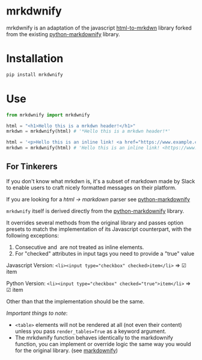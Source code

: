 # mrkdwnify
mrkdwnify is an adaptation of the javascript [html-to-mrkdwn](https://github.com/integrations/html-to-mrkdwn) library forked from the existing [python-markdownify](https://github.com/matthewwithanm/python-markdownify) library.

# Installation 
```bash
pip install mrkdwnify
```

# Use

```python
from mrkdwnify import mrkdwnify

html = "<h1>Hello this is a mrkdwn header!</h1>"
mrkdwn = mrkdwnify(html) # '*Hello this is a mrkdwn header!*'

html = '<p>Hello this is an inline link! <a href="https://www.example.com">Example</a></p>'
mrkdwn = mrkdwnify(html) # 'Hello this is an inline link! <https://www.example.com|Example>'
```

## For Tinkerers

If you don't know what mrkdwn is, it's a subset of markdown made by Slack to enable users to craft nicely formatted messages on their platform.

If you are looking for a *html -> markdown* parser see [python-markdownify](https://github.com/matthewwithanm/python-markdownify)

`mrkdwnify` itself is derived directly from the [python-markdownify](https://github.com/matthewwithanm/python-markdownify) library.

It overrides several methods from the original library and passes option presets to match the implementation of its Javascript counterpart, with the following exceptions:

1. Consecutive <a> and <img> are not treated as inline elements.
2. For "checked" attributes in input tags you need to provide a "true" value

Javascript Version:
```<li><input type="checkbox" checked>item</li>``` => ☑︎ item

Python Version: 
```<li><input type="checkbox" checked="true">item</li>``` => ☑︎ item

Other than that the implementation should be the same.

*Important things to note*:
- ```<table>``` elements will not be rendered at all (not even their content) unless you pass `render_tables=True` as a keyword argument.
- The mrkdwnify function behaves identically to the markdownify function, you can implement or override logic the same way you would for the original library. (see [markdownify](https://github.com/matthewwithanm/python-markdownify))

